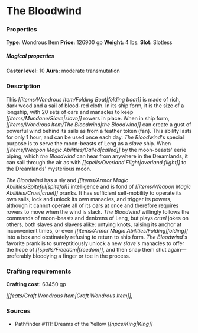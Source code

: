 ﻿---
Title: "The Bloodwind"
Type: "Wondrous Item"
Price: "126900 gp"
Weight: "4 lbs."
Slot: "Slotless"
Caster level: "10"
Aura: "moderate transmutation"
Description: |
  "This folding boat is made of rich, dark wood and a sail of blood-red cloth. In its ship form, it is the size of a longship, with 20 sets of oars and manacles to keep slave rowers in place. When in ship form, the _Bloodwind_ can create a gust of powerful wind behind its sails as from a _feather token_ (fan). This ability lasts for only 1 hour, and can be used once each day. The _Bloodwind's_ special purpose is to serve the moon-beasts of Leng as a slave ship. When called by the moon-beasts' eerie piping, which the _Bloodwind_ can hear from anywhere in the Dreamlands, it can sail through the air as with _overland flight_ to the Dreamlands' mysterious moon.
  The Bloodwind has a sly and spiteful intelligence and is fond of cruel pranks. It has sufficient self-mobility to operate its own sails, lock and unlock its own manacles, and trigger its powers, although it cannot operate all of its oars at once and therefore requires rowers to move when the wind is slack. The _Bloodwind_ willingly follows the commands of moon-beasts and denizens of Leng, but plays cruel jokes on others, both slaves and slavers alike: untying knots, raising its anchor at inconvenient times, or even folding into a box and obstinately refusing to return to ship form. The _Bloodwind's_ favorite prank is to surreptitiously unlock a new slave's manacles to offer the hope of freedom, and then snap them shut again—preferably bloodying a finger or toe in the process."
Crafting cost: "63450 gp"
Sources: "['Pathfinder #111: Dreams of the Yellow King']"
---

# The Bloodwind

### Properties

**Type:** Wondrous Item **Price:** 126900 gp **Weight:** 4 lbs. **Slot:** Slotless

##### Magical properties

**Caster level:** 10 **Aura:** moderate transmutation

### Description

This _[[items/Wondrous Item/Folding Boat|folding boat]]_ is made of rich, dark wood and a sail of blood-red cloth. In its ship form, it is the size of a longship, with 20 sets of oars and manacles to keep _[[items/Mundane/Slave|slave]]_ rowers in place. When in ship form, _[[items/Wondrous Item/The Bloodwind|the Bloodwind]]_ can create a gust of powerful wind behind its sails as from a feather token (fan). This ability lasts for only 1 hour, and can be used once each day. _The Bloodwind_'s special purpose is to serve the moon-beasts of Leng as a _slave_ ship. When _[[items/Weapon Magic Abilities/Called|called]]_ by the moon-beasts' eerie piping, which _the Bloodwind_ can hear from anywhere in the Dreamlands, it can sail through the air as with _[[spells/Overland Flight|overland flight]]_ to the Dreamlands' mysterious moon.

_The Bloodwind_ has a sly and _[[items/Armor Magic Abilities/Spiteful|spiteful]]_ intelligence and is fond of _[[items/Weapon Magic Abilities/Cruel|cruel]]_ pranks. It has sufficient self-mobility to operate its own sails, lock and unlock its own manacles, and trigger its powers, although it cannot operate all of its oars at once and therefore requires rowers to move when the wind is slack. _The Bloodwind_ willingly follows the commands of moon-beasts and denizens of Leng, but plays _cruel_ jokes on others, both slaves and slavers alike: untying knots, raising its anchor at inconvenient times, or even _[[items/Armor Magic Abilities/Folding|folding]]_ into a box and obstinately refusing to return to ship form. _The Bloodwind_'s favorite prank is to surreptitiously unlock a new _slave_'s manacles to offer the hope of _[[spells/Freedom|freedom]]_, and then snap them shut again—preferably bloodying a finger or toe in the process.

### Crafting requirements

**Crafting cost:** 63450 gp

_[[feats/Craft Wondrous Item|Craft Wondrous Item]]_,

### Sources

* Pathfinder #111: Dreams of the Yellow _[[npcs/King|King]]_